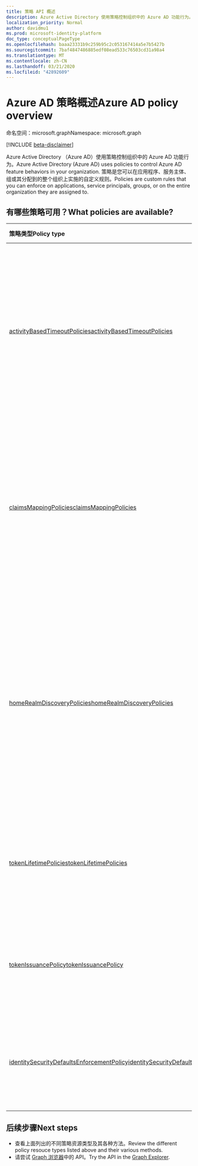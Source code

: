 ```yaml
---
title: 策略 API 概述
description: Azure Active Directory 使用策略控制组织中的 Azure AD 功能行为。
localization_priority: Normal
author: davidmu1
ms.prod: microsoft-identity-platform
doc_type: conceptualPageType
ms.openlocfilehash: baaa23331b9c259b95c2c053167414a5e7b5427b
ms.sourcegitcommit: 7baf4847486885edf08ead533c76503cd31a98a4
ms.translationtype: MT
ms.contentlocale: zh-CN
ms.lasthandoff: 03/21/2020
ms.locfileid: "42892609"
---
```

# <a name="azure-ad-policy-overview"></a><span data-ttu-id="e52c5-103">Azure AD 策略概述</span><span class="sxs-lookup"><span data-stu-id="e52c5-103">Azure AD policy overview</span></span>

<span data-ttu-id="e52c5-104">命名空间：microsoft.graph</span><span class="sxs-lookup"><span data-stu-id="e52c5-104">Namespace: microsoft.graph</span></span>

[!INCLUDE [beta-disclaimer](../../includes/beta-disclaimer.md)]

<span data-ttu-id="e52c5-105">Azure Active Directory （Azure AD）使用策略控制组织中的 Azure AD 功能行为。</span><span class="sxs-lookup"><span data-stu-id="e52c5-105">Azure Active Directory (Azure AD) uses policies to control Azure AD feature behaviors in your organization.</span></span> <span data-ttu-id="e52c5-106">策略是您可以在应用程序、服务主体、组或其分配到的整个组织上实施的自定义规则。</span><span class="sxs-lookup"><span data-stu-id="e52c5-106">Policies are custom rules that you can enforce on applications, service principals, groups, or on the entire organization they are assigned to.</span></span>

## <a name="what-policies-are-available"></a><span data-ttu-id="e52c5-107">有哪些策略可用？</span><span class="sxs-lookup"><span data-stu-id="e52c5-107">What policies are available?</span></span>

| <span data-ttu-id="e52c5-108">策略类型</span><span class="sxs-lookup"><span data-stu-id="e52c5-108">Policy type</span></span>       | <span data-ttu-id="e52c5-109">说明</span><span class="sxs-lookup"><span data-stu-id="e52c5-109">Description</span></span> | <span data-ttu-id="e52c5-110">示例</span><span class="sxs-lookup"><span data-stu-id="e52c5-110">Examples</span></span> |
|:-------------|:------------|:------------|
|[<span data-ttu-id="e52c5-111">activityBasedTimeoutPolicies</span><span class="sxs-lookup"><span data-stu-id="e52c5-111">activityBasedTimeoutPolicies</span></span>](activityBasedTimeoutPolicy.md)| <span data-ttu-id="e52c5-112">表示在一段时间不活动后控制 web 会话的自动注销的策略，适用于支持基于活动的超时功能的应用程序。</span><span class="sxs-lookup"><span data-stu-id="e52c5-112">Represents a policy that controls automatic sign-out for web sessions after a period of inactivity, for applications that support activity-based timeout functionality.</span></span>| <span data-ttu-id="e52c5-113">将 Azure 门户配置为使非活动超时为15分钟。</span><span class="sxs-lookup"><span data-stu-id="e52c5-113">Configure the Azure portal to have an inactivity timeout of 15 minutes.</span></span> |
|[<span data-ttu-id="e52c5-114">claimsMappingPolicies</span><span class="sxs-lookup"><span data-stu-id="e52c5-114">claimsMappingPolicies</span></span>](claimsMappingPolicy.md)| <span data-ttu-id="e52c5-115">表示对颁发给特定应用程序的令牌的 WS 馈送、SAML、OAuth 2.0 和 OpenID Connect 协议的声明映射策略。</span><span class="sxs-lookup"><span data-stu-id="e52c5-115">Represents the claim-mapping policies for WS-Fed, SAML, OAuth 2.0, and OpenID Connect protocols, for tokens issued to a specific application.</span></span> | <span data-ttu-id="e52c5-116">创建和分配策略以省略颁发给服务主体的令牌中的基本声明。</span><span class="sxs-lookup"><span data-stu-id="e52c5-116">Create and assign a policy to omit the basic claims from tokens issued to a service principal.</span></span> |
|[<span data-ttu-id="e52c5-117">homeRealmDiscoveryPolicies</span><span class="sxs-lookup"><span data-stu-id="e52c5-117">homeRealmDiscoveryPolicies</span></span>](homeRealmDiscoveryPolicy.md)| <span data-ttu-id="e52c5-118">表示用于控制联盟用户的 Azure Active Directory 身份验证行为的策略，尤其适用于联合域中的自动加速和用户身份验证限制。</span><span class="sxs-lookup"><span data-stu-id="e52c5-118">Represents a policy to control Azure Active Directory authentication behavior for federated users, in particular for auto-acceleration and user authentication restrictions in federated domains.</span></span>| <span data-ttu-id="e52c5-119">将所有用户配置为跳过 "主页领域发现"，并将其直接路由到 ADFS 进行身份验证。</span><span class="sxs-lookup"><span data-stu-id="e52c5-119">Configure all users to skip home realm discovery and be routed directly to ADFS for authentication.</span></span> |
|[<span data-ttu-id="e52c5-120">tokenLifetimePolicies</span><span class="sxs-lookup"><span data-stu-id="e52c5-120">tokenLifetimePolicies</span></span>](tokenlifetimepolicy.md)|<span data-ttu-id="e52c5-121">表示用于访问受保护的资源的访问令牌的生存期持续时间。</span><span class="sxs-lookup"><span data-stu-id="e52c5-121">Represents the lifetime duration of access tokens used to access protected resources.</span></span>| <span data-ttu-id="e52c5-122">配置一个具有短于默认令牌生存期的特别敏感的应用程序。</span><span class="sxs-lookup"><span data-stu-id="e52c5-122">Configure a particularly sensitive application with a shorter than default token lifetime.</span></span>|
|[<span data-ttu-id="e52c5-123">tokenIssuancePolicy</span><span class="sxs-lookup"><span data-stu-id="e52c5-123">tokenIssuancePolicy</span></span>](tokenIssuancePolicy.md)|<span data-ttu-id="e52c5-124">表示指定由 Azure AD 颁发的 SAML 令牌的特征的策略。</span><span class="sxs-lookup"><span data-stu-id="e52c5-124">Represents the policy to specify the characteristics of SAML tokens issued by Azure AD.</span></span>| <span data-ttu-id="e52c5-125">配置用于发出 SAML 令牌的签名算法或 SAML 令牌版本。</span><span class="sxs-lookup"><span data-stu-id="e52c5-125">Configure the signing algorithm or SAML token version to be used to issue the SAML token.</span></span>
|[<span data-ttu-id="e52c5-126">identitySecurityDefaultsEnforcementPolicy</span><span class="sxs-lookup"><span data-stu-id="e52c5-126">identitySecurityDefaultsEnforcementPolicy</span></span>](identitysecuritydefaultsenforcementpolicy.md)|<span data-ttu-id="e52c5-127">代表 "Azure AD 安全性默认策略"。</span><span class="sxs-lookup"><span data-stu-id="e52c5-127">Represents the Azure AD security defaults policy.</span></span>| <span data-ttu-id="e52c5-128">配置 Azure AD 安全性默认策略以防止受到常见攻击。</span><span class="sxs-lookup"><span data-stu-id="e52c5-128">Configure the Azure AD security defaults policy to protect against common attacks.</span></span>

## <a name="next-steps"></a><span data-ttu-id="e52c5-129">后续步骤</span><span class="sxs-lookup"><span data-stu-id="e52c5-129">Next steps</span></span>

* <span data-ttu-id="e52c5-130">查看上面列出的不同策略资源类型及其各种方法。</span><span class="sxs-lookup"><span data-stu-id="e52c5-130">Review the different policy resouce types listed above and their various methods.</span></span>
* <span data-ttu-id="e52c5-131">请尝试 [Graph 浏览器](https://developer.microsoft.com/graph/graph-explorer)中的 API。</span><span class="sxs-lookup"><span data-stu-id="e52c5-131">Try the API in the [Graph Explorer](https://developer.microsoft.com/graph/graph-explorer).</span></span>
